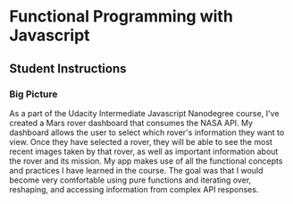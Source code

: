# Functional Programming with Javascript 

## Student Instructions

### Big Picture

As a part of the Udacity Intermediate Javascript Nanodegree course, I've created a Mars rover dashboard that consumes the NASA API. My dashboard allows the user to select which rover's information they want to view. Once they have selected a rover, they will be able to see the most recent images taken by that rover, as well as important information about the rover and its mission. My app makes use of all the functional concepts and practices I have learned in the course. The goal was that I would become very comfortable using pure functions and iterating over, reshaping, and accessing information from complex API responses. 


